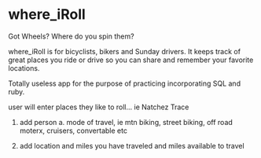where_iRoll
===========

Got Wheels?  Where do you spin them?


where_iRoll is for bicyclists, bikers and Sunday drivers.  It keeps track of great places you ride or drive so you can share and remember your favorite locations.

Totally useless app for the purpose of practicing incorporating SQL and ruby.  

user will enter places they like to roll... ie Natchez Trace
1. add person
  a. mode of travel, ie mtn biking, street biking, off road moterx, cruisers, convertable etc

2.  add location and miles you have traveled and miles available to travel
